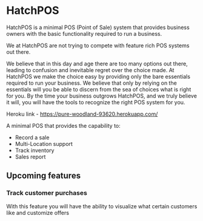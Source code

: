 # HatchPOS    
HatchPOS is a minimal POS (Point of Sale) system that provides business owners with the basic functionality required to run a business.  

We at HatchPOS are not trying to compete with feature rich POS systems out there.  

We believe that in this day and age there are too many options out there, leading to confusion and inevitable regret over the choice made. At HatchPOS we make the choice easy by providing only the bare essentials required to run your business. We believe that only by relying on the essentials will you be able to discern from the sea of choices what is right for you. By the time your business outgrows HatchPOS, and we truly believe it will, you will have the tools to recognize the right POS system for you.  

Heroku link - https://pure-woodland-93620.herokuapp.com/  

A minimal POS that provides the capability to:  
  - Record a sale  
  - Multi-Location support  
  - Track inventory  
  - Sales report  

  
  ## Upcoming features
  
  ### Track customer purchases
  With this feature you will have the ability to visualize what certain customers like and customize offers  
